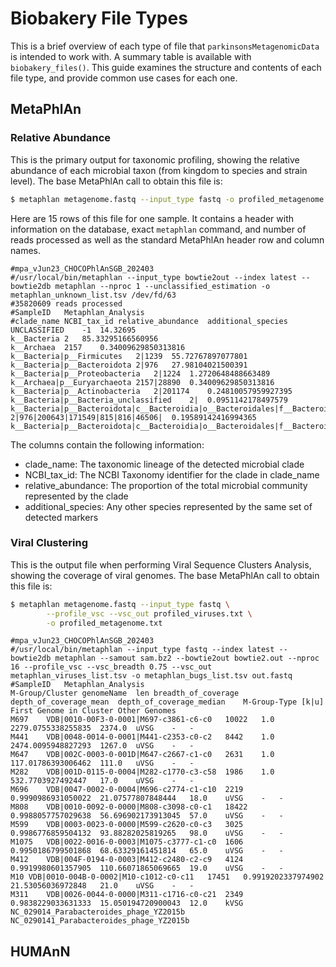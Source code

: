 Biobakery File Types
====================

This is a brief overview of each type of file that `parkinsonsMetagenomicData`
is intended to work with. A summary table is available with `biobakery_files()`.
This guide examines the structure and contents of each file type, and provide
common use cases for each one.

## MetaPhlAn

### Relative Abundance

This is the primary output for taxonomic profiling, showing the relative
abundance of each microbial taxon (from kingdom to species and strain level).
The base MetaPhlAn call to obtain this file is:

```bash
$ metaphlan metagenome.fastq --input_type fastq -o profiled_metagenome.txt
```

Here are 15 rows of this file for one sample. It contains a header with
information on the database, exact `metaphlan` command, and number of reads
processed as well as the standard MetaPhlAn header row and column names.

```text
#mpa_vJun23_CHOCOPhlAnSGB_202403
#/usr/local/bin/metaphlan --input_type bowtie2out --index latest --bowtie2db metaphlan --nproc 1 --unclassified_estimation -o metaphlan_unknown_list.tsv /dev/fd/63
#35820609 reads processed
#SampleID	Metaphlan_Analysis
#clade_name	NCBI_tax_id	relative_abundance	additional_species
UNCLASSIFIED	-1	14.32695	
k__Bacteria	2	85.33295166560956	
k__Archaea	2157	0.34009629850313816	
k__Bacteria|p__Firmicutes	2|1239	55.72767897077801	
k__Bacteria|p__Bacteroidota	2|976	27.98104021500391	
k__Bacteria|p__Proteobacteria	2|1224	1.2720648488663489	
k__Archaea|p__Euryarchaeota	2157|28890	0.34009629850313816	
k__Bacteria|p__Actinobacteria	2|201174	0.24810057959927395	
k__Bacteria|p__Bacteria_unclassified	2|	0.0951142178497579	
k__Bacteria|p__Bacteroidota|c__Bacteroidia|o__Bacteroidales|f__Bacteroidaceae|g__Bacteroides|s__Bacteroides_stercoris|t__SGB1830	2|976|200643|171549|815|816|46506|	0.19589142416994365	k__Bacteria|p__Bacteroidota|c__Bacteroidia|o__Bacteroidales|f__Bacteroidaceae|g__Bacteroides|s__Bacteroides_sp_NSJ_48
```

The columns contain the following information:

* clade_name: The taxonomic lineage of the detected microbial clade
* NCBI_tax_id: The NCBI Taxonomy identifier for the clade in clade_name
* relative_abundance: The proportion of the total microbial community
represented by the clade
* additional_species: Any other species represented by the same set of detected
markers

### Viral Clustering

This is the output file when performing Viral Sequence Clusters Analysis,
showing the coverage of viral genomes. The base MetaPhlAn call to obtain this
file is:

```bash
$ metaphlan metagenome.fastq --input_type fastq \
        --profile_vsc --vsc_out profiled_viruses.txt \
        -o profiled_metagenome.txt
```

```text
#mpa_vJun23_CHOCOPhlAnSGB_202403
#/usr/local/bin/metaphlan --input_type fastq --index latest --bowtie2db metaphlan --samout sam.bz2 --bowtie2out bowtie2.out --nproc 16 --profile_vsc --vsc_breadth 0.75 --vsc_out metaphlan_viruses_list.tsv -o metaphlan_bugs_list.tsv out.fastq
#SampleID	Metaphlan_Analysis
M-Group/Cluster	genomeName	len	breadth_of_coverage	depth_of_coverage_mean	depth_of_coverage_median	M-Group-Type [k|u]	First Genome in Cluster	Other Genomes
M697	VDB|0010-00F3-0-0001|M697-c3861-c6-c0	10022	1.0	2279.0755338255835	2374.0	uVSG	-	-
M441	VDB|0048-0014-0-0001|M441-c2353-c0-c2	8442	1.0	2474.0095948827293	1267.0	uVSG	-	-
M647	VDB|002C-0003-0-001D|M647-c2667-c1-c0	2631	1.0	117.01786393006462	111.0	uVSG	-	-
M282	VDB|001D-0115-0-0004|M282-c1770-c3-c58	1986	1.0	532.7703927492447	17.0	uVSG	-	-
M696	VDB|0047-0002-0-0004|M696-c2774-c1-c10	2219	0.9990986931050022	21.07577807848444	18.0	uVSG	-	-
M808	VDB|0010-0092-0-0000|M808-c3098-c0-c1	18422	0.9988057757029638	56.696902173913045	57.0	uVSG	-	-
M599	VDB|0003-0023-0-0000|M599-c2620-c0-c3	3025	0.9986776859504132	93.88282025819265	98.0	uVSG	-	-
M1075	VDB|0022-0016-0-0003|M1075-c3777-c1-c0	1606	0.9950186799501868	68.63329161451814	65.0	uVSG	-	-
M412	VDB|004F-0194-0-0003|M412-c2480-c2-c9	4124	0.9919980601357905	110.66071865069665	19.0	uVSG	-	-
M10	VDB|0010-004B-0-0002|M10-c1012-c0-c11	17451	0.9919202337974902	21.53056036972848	21.0	uVSG	-	-
M311	VDB|0026-0044-0-0000|M311-c1716-c0-c21	2349	0.9838229033631333	15.050194720900043	12.0	kVSG	NC_029014_Parabacteroides_phage_YZ2015b	NC_0290141_Parabacteroides_phage_YZ2015b
```

## HUMAnN


